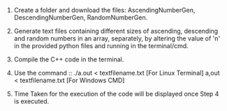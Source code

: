 1. Create a folder and download the files: AscendingNumberGen, DescendingNumberGen, RandomNumberGen.

2. Generate text files containing different sizes of ascending, descending and random numbers in an array, separately, by altering the value of 'n' in the provided python files and running in the terminal/cmd.

3. Compile the C++ code in the terminal.

4. Use the command :: ./a.out < textfilename.txt [For Linux Terminal]
                       a,out < textfilename.txt [For Windows CMD]

5. Time Taken for the execution of the code will be displayed once Step 4 is executed.
